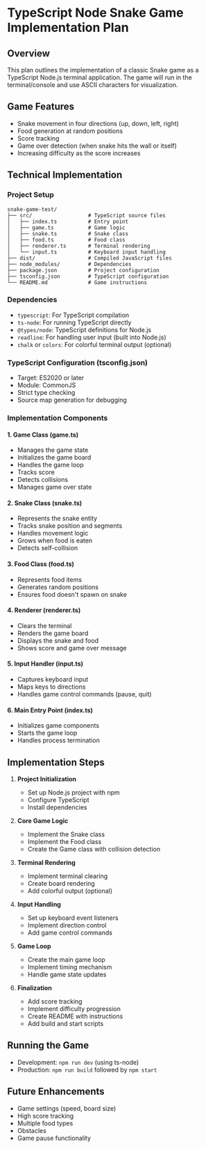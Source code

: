 # TypeScript Node Snake Game Implementation Plan

## Overview
This plan outlines the implementation of a classic Snake game as a TypeScript Node.js terminal application. The game will run in the terminal/console and use ASCII characters for visualization.

## Game Features
- Snake movement in four directions (up, down, left, right)
- Food generation at random positions
- Score tracking
- Game over detection (when snake hits the wall or itself)
- Increasing difficulty as the score increases

## Technical Implementation

### Project Setup
```
snake-game-test/
├── src/                  # TypeScript source files
│   ├── index.ts          # Entry point
│   ├── game.ts           # Game logic
│   ├── snake.ts          # Snake class
│   ├── food.ts           # Food class
│   ├── renderer.ts       # Terminal rendering
│   └── input.ts          # Keyboard input handling
├── dist/                 # Compiled JavaScript files
├── node_modules/         # Dependencies
├── package.json          # Project configuration
├── tsconfig.json         # TypeScript configuration
└── README.md             # Game instructions
```

### Dependencies
- `typescript`: For TypeScript compilation
- `ts-node`: For running TypeScript directly
- `@types/node`: TypeScript definitions for Node.js
- `readline`: For handling user input (built into Node.js)
- `chalk` or `colors`: For colorful terminal output (optional)

### TypeScript Configuration (tsconfig.json)
- Target: ES2020 or later
- Module: CommonJS
- Strict type checking
- Source map generation for debugging

### Implementation Components

#### 1. Game Class (game.ts)
- Manages the game state
- Initializes the game board
- Handles the game loop
- Tracks score
- Detects collisions
- Manages game over state

#### 2. Snake Class (snake.ts)
- Represents the snake entity
- Tracks snake position and segments
- Handles movement logic
- Grows when food is eaten
- Detects self-collision

#### 3. Food Class (food.ts)
- Represents food items
- Generates random positions
- Ensures food doesn't spawn on snake

#### 4. Renderer (renderer.ts)
- Clears the terminal
- Renders the game board
- Displays the snake and food
- Shows score and game over message

#### 5. Input Handler (input.ts)
- Captures keyboard input
- Maps keys to directions
- Handles game control commands (pause, quit)

#### 6. Main Entry Point (index.ts)
- Initializes game components
- Starts the game loop
- Handles process termination

## Implementation Steps

1. **Project Initialization**
   - Set up Node.js project with npm
   - Configure TypeScript
   - Install dependencies

2. **Core Game Logic**
   - Implement the Snake class
   - Implement the Food class
   - Create the Game class with collision detection

3. **Terminal Rendering**
   - Implement terminal clearing
   - Create board rendering
   - Add colorful output (optional)

4. **Input Handling**
   - Set up keyboard event listeners
   - Implement direction control
   - Add game control commands

5. **Game Loop**
   - Create the main game loop
   - Implement timing mechanism
   - Handle game state updates

6. **Finalization**
   - Add score tracking
   - Implement difficulty progression
   - Create README with instructions
   - Add build and start scripts

## Running the Game
- Development: `npm run dev` (using ts-node)
- Production: `npm run build` followed by `npm start`

## Future Enhancements
- Game settings (speed, board size)
- High score tracking
- Multiple food types
- Obstacles
- Game pause functionality